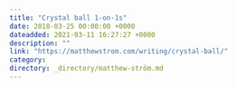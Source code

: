 ```yaml
---
title: "Crystal ball 1-on-1s"
date: 2018-03-25 00:00:00 +0000
dateadded: 2021-03-11 16:27:27 +0000
description: ""
link: "https://matthewstrom.com/writing/crystal-ball/"
category:
directory: _directory/matthew-ström.md
---
```

